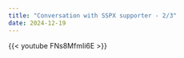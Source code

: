 ```yaml
---
title: "Conversation with SSPX supporter - 2/3"
date: 2024-12-19
---
```


{{< youtube FNs8MfmIi6E >}}
